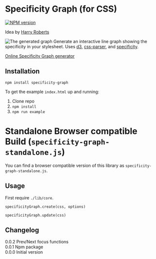 # Specificity Graph (for CSS)
[![NPM version](https://badge.fury.io/js/specificity-graph.svg)](http://badge.fury.io/js/specificity-graph)

Idea by [Harry Roberts](http://csswizardry.com/2014/10/the-specificity-graph/)

![The generated graph](https://raw.githubusercontent.com/pocketjoso/specificity-graph/master/img/example-graph.png)
Generate an interactive line graph showing the specificity in your stylesheet. Uses [d3](https://github.com/mbostock/d3), [css-parser](https://github.com/reworkcss/css-parse), and [specificity](https://github.com/keeganstreet/specificity).

[Online Specificity Graph generator](http://jonassebastianohlsson.com/specificity-graph/)

## Installation
`npm install specificity-graph`

To get the example `index.html` up and running:  
1. Clone repo  
2. `npm install`  
3. `npm run example`

# Standalone Browser compatible Build (`specificity-graph-standalone.js`)

You can find a browser compatible version of this library as `specificity-graph-standalone.js`.

## Usage
First require `./lib/core`.

`specificityGraph.create(css, options)`

`specificityGraph.update(css)`


## Changelog
0.0.2 Prev/Next focus functions  
0.0.1 Npm package  
0.0.0 Initial version  
